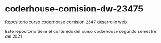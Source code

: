 # coderhouse-comision-dw-23475
Repositorio curso coderhouse comisión 2347 desarrollo web

Este repositorio tiene el contenido del curso coderhouse segundo semestre del 2021
